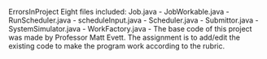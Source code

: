 ErrorsInProject
Eight files included:
    Job.java - 
    JobWorkable.java - 
    RunScheduler.java - 
    scheduleInput.java - 
    Scheduler.java - 
    Submittor.java - 
    SystemSimulator.java - 
    WorkFactory.java - 
The base code of this project was made by Professor Matt Evett. The assignment is to add/edit the existing code to make the program work according to the rubric.
